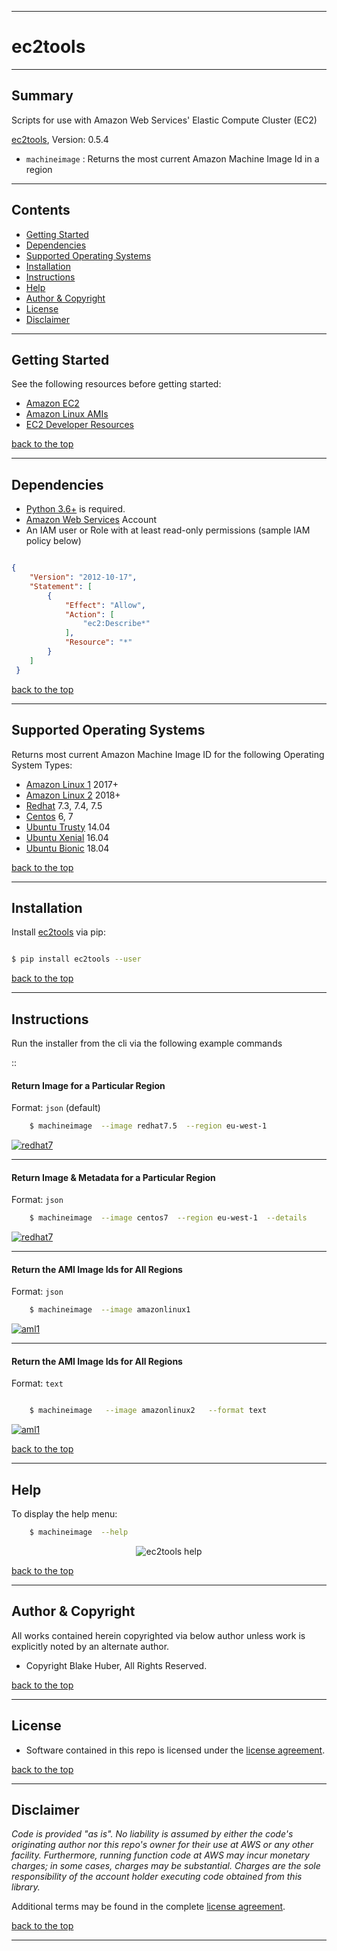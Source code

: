 <a name="top"></a>
* * *
# ec2tools
* * *

## Summary

Scripts for use with Amazon Web Services' Elastic Compute Cluster (EC2)

[ec2tools](https://pypi.org/project/ec2tools), Version:	0.5.4

* `machineimage` : Returns the most current Amazon Machine Image Id in a region


* * *

## Contents

* [Getting Started](#getting-started)
* [Dependencies](#dependencies)
* [Supported Operating Systems](#supported-operating-systems)
* [Installation](#installation)
* [Instructions](#instructions)
* [Help](#help)
* [Author & Copyright](#author--copyright)
* [License](#license)
* [Disclaimer](#disclaimer)

* * *

## Getting Started

See the following resources before getting started:

- [Amazon EC2](https://aws.amazon.com/ec2)
- [Amazon Linux AMIs](https://aws.amazon.com/amazon-linux-ami)
- [EC2 Developer Resources](https://aws.amazon.com/ec2/developer-resources/)

[back to the top](#top)

* * *

## Dependencies

* [Python 3.6+](https://www.python.org) is required.
* [Amazon Web Services](https://aws.amazon.com) Account
* An IAM user or Role with at least read-only permissions (sample IAM policy below)

```json

{
    "Version": "2012-10-17",
    "Statement": [
        {
            "Effect": "Allow",
            "Action": [
                "ec2:Describe*"
            ],
            "Resource": "*"
        }
    ]
 }

```

[back to the top](#top)

* * *

## Supported Operating Systems

Returns most current Amazon Machine Image ID for the following Operating System Types:

* [Amazon Linux 1](https://aws.amazon.com/amazon-linux-ami) 2017+
* [Amazon Linux 2](https://aws.amazon.com/amazon-linux-2) 2018+
* [Redhat](https://aws.amazon.com/partners/redhat/) 7.3, 7.4, 7.5
* [Centos](https://aws.amazon.com/marketplace/seller-profile?id=16cb8b03-256e-4dde-8f34-1b0f377efe89) 6, 7
* [Ubuntu Trusty](https://aws.amazon.com/marketplace/search/results?x=0&y=0&searchTerms=ubuntu+14.04) 14.04
* [Ubuntu Xenial](https://aws.amazon.com/marketplace/pp/B01JBL2M0O?qid=1532883122707) 16.04
* [Ubuntu Bionic](https://aws.amazon.com/marketplace/search/results?x=0&y=0&searchTerms=ubuntu+18.04) 18.04

[back to the top](#top)

* * *

## Installation

Install [ec2tools](https://pypi.org/project/ec2tools) via pip:

```bash

$ pip install ec2tools --user

```

[back to the top](#top)

* * *

## Instructions

Run the installer from the cli via the following example commands

::

#### Return Image for a Particular Region

Format:  `json` (default)


```bash
    $ machineimage  --image redhat7.5  --region eu-west-1
```

[![redhat7](./assets/redhat7.5-1region.png)](https://rawgithub.com/fstab50/ec2tools/master/assets/redhat7.5-1region.png)

* * *

#### Return Image & Metadata for a Particular Region

Format:  `json`

```bash
    $ machineimage  --image centos7  --region eu-west-1  --details
```

[![redhat7](./assets/centos7-details.png)](https://rawgithub.com/fstab50/ec2tools/master/assets/centos7-details.png)

* * *

#### Return the AMI Image Ids for All Regions

Format:  `json`

```bash
    $ machineimage  --image amazonlinux1
```

[![aml1](./assets/aml1-allregions.png)](https://rawgithub.com/fstab50/ec2tools/master/assets/aml1-allregions.png)

* * *

#### Return the AMI Image Ids for All Regions

Format:  `text`

```bash

    $ machineimage   --image amazonlinux2   --format text

```

[![aml1](./assets/aml2-text.png)](https://rawgithub.com/fstab50/ec2tools/master/assets/aml2-text.png)

[back to the top](#top)

* * *

## Help

To display the help menu:

```bash
    $ machineimage  --help
```

<p align="center">
  <img src="https://rawgithub.com/fstab50/ec2tools/master/assets/help-menu.png" alt="ec2tools help"/>
</p>


[back to the top](#top)

* * *

## Author & Copyright

All works contained herein copyrighted via below author unless work is explicitly noted by an alternate author.

* Copyright Blake Huber, All Rights Reserved.

[back to the top](#top)

* * *

## License

* Software contained in this repo is licensed under the [license agreement](./LICENSE.md).

[back to the top](#top)

* * *

## Disclaimer

*Code is provided "as is". No liability is assumed by either the code's originating author nor this repo's owner for their use at AWS or any other facility. Furthermore, running function code at AWS may incur monetary charges; in some cases, charges may be substantial. Charges are the sole responsibility of the account holder executing code obtained from this library.*

Additional terms may be found in the complete [license agreement](./LICENSE.md).

[back to the top](#top)

* * *
